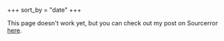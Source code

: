 +++
sort_by = "date"
+++

This page doesn't work yet, but you can check out my post on Sourcerror [here](sourcerror/).